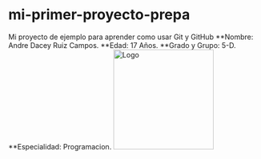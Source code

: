 # mi-primer-proyecto-prepa
Mi proyecto de ejemplo para aprender como usar  Git y GitHub
**Nombre: Andre Dacey Ruiz Campos.
**Edad: 17 Años.
**Grado y Grupo: 5-D.
**Especialidad: Programacion.
<img src="C:\Users\DELL\OneDrive\Escritorio\bob dilan\402feef8-d6e4-4ec7-a8d0-e19592ba1416.jpeg" alt="Logo" width="200"/>



